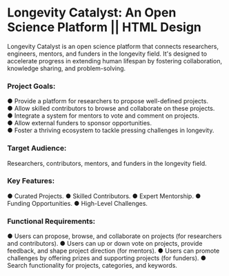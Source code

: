 # Longevity Catalyst: An Open Science Platform || HTML Design 

Longevity Catalyst is an open science platform that connects researchers, engineers, mentors,
and funders in the longevity field. It's designed to accelerate progress in extending human
lifespan by fostering collaboration, knowledge sharing, and problem-solving.

### Project Goals: 
● Provide a platform for researchers to propose well-defined projects.  
● Allow skilled contributors to browse and collaborate on these projects.  
● Integrate a system for mentors to vote and comment on projects.  
● Allow external funders to sponsor opportunities.  
● Foster a thriving ecosystem to tackle pressing challenges in longevity.  

### Target Audience:
Researchers, contributors, mentors, and funders in the longevity field.  

### Key Features:
● Curated Projects.
● Skilled Contributors.
● Expert Mentorship.
● Funding Opportunities.
● High-Level Challenges.

### Functional Requirements:
● Users can propose, browse, and collaborate on projects (for researchers and contributors).
● Users can up or down vote on projects, provide feedback, and shape project direction (for mentors).
● Users can promote challenges by offering prizes and supporting projects (for funders).
● Search functionality for projects, categories, and keywords.
